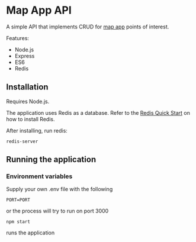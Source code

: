 # Map App API

A simple API that implements CRUD for [map app](https://github.com/Jamb000h/map-app) points of interest.

Features:
- Node.js
- Express
- ES6
- Redis

## Installation

Requires Node.js.

The application uses Redis as a database. Refer to the [Redis Quick Start](https://redis.io/topics/quickstart) on how to install Redis.

After installing, run redis:

```
redis-server
```

## Running the application

### Environment variables

Supply your own .env file with the following

```
PORT=PORT
```

or the process will try to run on port 3000

```
npm start
```

runs the application